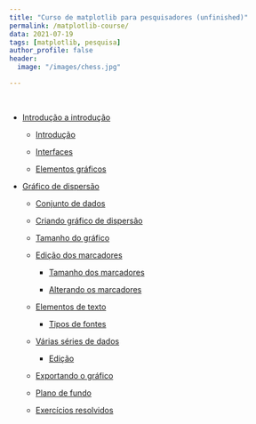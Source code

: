 ```yaml
---
title: "Curso de matplotlib para pesquisadores (unfinished)"
permalink: /matplotlib-course/
data: 2021-07-19
tags: [matplotlib, pesquisa]
author_profile: false
header:
  image: "/images/chess.jpg"

---
```




<br>

- <a href="/Curso-matplotlib-00">Introdução a introdução</a>

  + <a href="/Curso-matplotlib-01">Introdução</a>

  + <a href="/Curso-matplotlib-02">Interfaces</a>

  + <a href="/Curso-matplotlib-03">Elementos gráficos</a>

- <a href="/Curso-matplotlib-04">Gráfico de dispersão</a>

  + <a href="/Curso-matplotlib-05">Conjunto de dados</a>

  + <a href="/Curso-matplotlib-06">Criando gráfico de dispersão</a>

  + <a href="/Curso-matplotlib-07">Tamanho do gráfico</a>

  + <a href="/Curso-matplotlib-08">Edição dos marcadores</a>

    * <a href="/Curso-matplotlib-09">Tamanho dos marcadores</a>

    * <a href="/Curso-matplotlib-10">Alterando os marcadores</a>

  + <a href="/Curso-matplotlib-11">Elementos de texto</a>

    * <a href="/Curso-matplotlib-12">Tipos de fontes</a>

  + <a href="/Curso-matplotlib-13">Várias séries de dados</a>

    * <a href="/Curso-matplotlib-14">Edição</a>

  + <a href="/Curso-matplotlib-15">Exportando o gráfico</a>

  + <a href="/Curso-matplotlib-16">Plano de fundo</a>

  + <a href="/Curso-matplotlib-16">Exercícios resolvidos</a>
